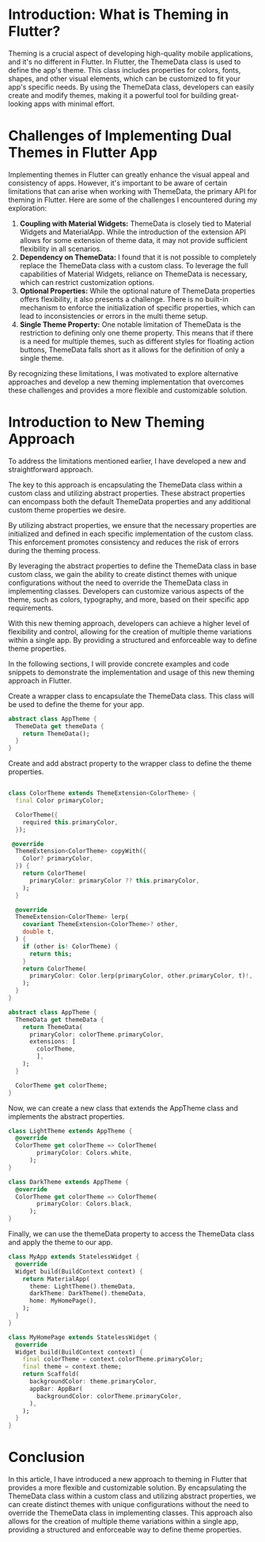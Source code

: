 <!-- # Title: Revolutionizing Theming in Flutter: A New Approach for Better UI Consistency

# Author: [Hashir Shoaib](https://twitter.com/hashirshoaeb)
# Site: https://hashirshoaeb.com
# Date: 2020-05-20 17:00:00
# Tags: flutter, dart, theming, ui, consistency, design, development, mobile, app, android, ios, cross-platform, crossplatform, cross platform, flutter development, flutter development company, flutter development services, flutter development agency, flutter development agency,

[Image](https://hashirshoaeb.com/assets/images/blog/revolutionizing-theming-in-flutter-a-new-approach-for-better-ui-consistency/cover.png) -->


# Introduction: What is Theming in Flutter?

Theming is a crucial aspect of developing high-quality mobile applications, and it's no different in Flutter. In Flutter, the ThemeData class is used to define the app's theme. This class includes properties for colors, fonts, shapes, and other visual elements, which can be customized to fit your app's specific needs. By using the ThemeData class, developers can easily create and modify themes, making it a powerful tool for building great-looking apps with minimal effort.

# Challenges of Implementing Dual Themes in Flutter App

Implementing themes in Flutter can greatly enhance the visual appeal and consistency of apps. However, it's important to be aware of certain limitations that can arise when working with ThemeData, the primary API for theming in Flutter. Here are some of the challenges I encountered during my exploration:

1. **Coupling with Material Widgets:** ThemeData is closely tied to Material Widgets and MaterialApp. While the introduction of the extension API allows for some extension of theme data, it may not provide sufficient flexibility in all scenarios.
2. **Dependency on ThemeData:** I found that it is not possible to completely replace the ThemeData class with a custom class. To leverage the full capabilities of Material Widgets, reliance on ThemeData is necessary, which can restrict customization options.
3. **Optional Properties:** While the optional nature of ThemeData properties offers flexibility, it also presents a challenge. There is no built-in mechanism to enforce the initialization of specific properties, which can lead to inconsistencies or errors in the multi theme setup.
4. **Single Theme Property:** One notable limitation of ThemeData is the restriction to defining only one theme property. This means that if there is a need for multiple themes, such as different styles for floating action buttons, ThemeData falls short as it allows for the definition of only a single theme.

By recognizing these limitations, I was motivated to explore alternative approaches and develop a new theming implementation that overcomes these challenges and provides a more flexible and customizable solution.

# Introduction to New Theming Approach

To address the limitations mentioned earlier, I have developed a new and straightforward approach.

The key to this approach is encapsulating the ThemeData class within a custom class and utilizing abstract properties. These abstract properties can encompass both the default ThemeData properties and any additional custom theme properties we desire.

By utilizing abstract properties, we ensure that the necessary properties are initialized and defined in each specific implementation of the custom class. This enforcement promotes consistency and reduces the risk of errors during the theming process.

By leveraging the abstract properties to define the ThemeData class in base custom class, we gain the ability to create distinct themes with unique configurations without the need to override the ThemeData class in implementing classes. Developers can customize various aspects of the theme, such as colors, typography, and more, based on their specific app requirements.

With this new theming approach, developers can achieve a higher level of flexibility and control, allowing for the creation of multiple theme variations within a single app. By providing a structured and enforceable way to define theme properties.

In the following sections, I will provide concrete examples and code snippets to demonstrate the implementation and usage of this new theming approach in Flutter.


Create a wrapper class to encapsulate the ThemeData class. This class will be used to define the theme for your app. 

```dart
abstract class AppTheme {
  ThemeData get themeData {
    return ThemeData();
  }
}
```

Create and add abstract property to the wrapper class to define the theme properties.

```dart

class ColorTheme extends ThemeExtension<ColorTheme> {
  final Color primaryColor;

  ColorTheme({
    required this.primaryColor,
  });

 @override
  ThemeExtension<ColorTheme> copyWith({
    Color? primaryColor,
  }) {
    return ColorTheme(
      primaryColor: primaryColor ?? this.primaryColor,
    );
  }

  @override
  ThemeExtension<ColorTheme> lerp(
    covariant ThemeExtension<ColorTheme>? other,
    double t,
  ) {
    if (other is! ColorTheme) {
      return this;
    }
    return ColorTheme(
      primaryColor: Color.lerp(primaryColor, other.primaryColor, t)!,
    );
  }
}

```

```dart
abstract class AppTheme {
  ThemeData get themeData {
    return ThemeData(
      primaryColor: colorTheme.primaryColor,
      extensions: [
        colorTheme,
        ],
    );
  }

  ColorTheme get colorTheme;
}
```

Now, we can create a new class that extends the AppTheme class and implements the abstract properties.

```dart
class LightTheme extends AppTheme {
  @override
  ColorTheme get colorTheme => ColorTheme(
        primaryColor: Colors.white,
      );
}
```

```dart
class DarkTheme extends AppTheme {
  @override
  ColorTheme get colorTheme => ColorTheme(
        primaryColor: Colors.black,
      );
}
```

Finally, we can use the themeData property to access the ThemeData class and apply the theme to our app.

```dart
class MyApp extends StatelessWidget {
  @override
  Widget build(BuildContext context) {
    return MaterialApp(
      theme: LightTheme().themeData,
      darkTheme: DarkTheme().themeData,
      home: MyHomePage(),
    );
  }
}

class MyHomePage extends StatelessWidget {
  @override
  Widget build(BuildContext context) {
    final colorTheme = context.colorTheme.primaryColor;
    final theme = context.theme;
    return Scaffold(
      backgroundColor: theme.primaryColor,
      appBar: AppBar(
        backgroundColor: colorTheme.primaryColor,
      ),
    );
  }
}
```

# Conclusion

In this article, I have introduced a new approach to theming in Flutter that provides a more flexible and customizable solution. By encapsulating the ThemeData class within a custom class and utilizing abstract properties, we can create distinct themes with unique configurations without the need to override the ThemeData class in implementing classes. This approach also allows for the creation of multiple theme variations within a single app, providing a structured and enforceable way to define theme properties.